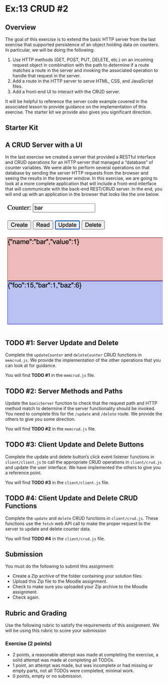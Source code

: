 # Ex:13 CRUD #2

## Overview

The goal of this exercise is to extend the basic HTTP server from the last exercise that supported persistence of an object holding data on counters. In particular, we will be doing the following:



1. Use HTTP methods (GET, POST, PUT, DELETE, etc.) on an incoming request object in combination with the path to determine if a route matches a route in the server and invoking the associated operation to handle that request in the server.
2. Add a route in the HTTP server to serve HTML, CSS, and JavaScript files.
3. Add a front-end UI to interact with the CRUD server.

It will be helpful to reference the server code example covered in the associated lesson to provide guidance on the implementation of this exercise. The starter kit we provide also gives you significant direction.


## Starter Kit


## A CRUD Server with a UI

In the last exercise we created a server that provided a RESTful interface and CRUD operations for an HTTP server that managed a “database” of counter variables. We were able to perform several operations on that database by sending the server HTTP requests from the browser and seeing the results in the browser window. In this exercise, we are going to look at a more complete application that will include a front-end interface that will communicate with the back-end REST/CRUD server. In the end, you will end up with an application in the browser that looks like the one below.

![image](image1.png)


## TODO #1: Server Update and Delete

Complete the `updateCounter` and `deleteCounter` CRUD functions in `memcrud.js`. We provide the implementation of the other operations that you can look at for guidance.

You will find **TODO #1** in the `memcrud.js` file.


## TODO #2: Server Methods and Paths

Update the `basicServer` function to check that the request path and HTTP method match to determine if the server functionality should be invoked. You need to complete this for the `/update` and `/delete` route. We provide the others to give you some direction.

You will find **TODO #2** in the `memcrud.js` file.


## TODO #3: Client Update and Delete Buttons

​​Complete the update and delete button’s click event listener functions in `client/client.js` to call the appropriate CRUD operations in `client/crud.js` and update the user interface. We have implemented the others to give you a reference point.

You will find **TODO #3** in the `client/client.js` file.


## TODO #4: Client Update and Delete CRUD Functions

Complete the `update` and `delete` CRUD functions in `client/crud.js`. These functions use the `fetch` web API call to make the proper request to the server to update and delete counter data.

You will find **TODO #4** in the `client/crud.js` file.


## Submission

You must do the following to submit this assignment:



* Create a Zip archive of the folder containing your solution files.
* Upload this Zip file to the Moodle assignment.
* Check to make sure you uploaded your Zip archive to the Moodle assignment.
* Check again.


## Rubric and Grading

Use the following rubric to satisfy the requirements of this assignment. We will be using this rubric to score your submission


### Exercise (2 points)



* 2 points, a reasonable attempt was made at completing the exercise, a solid attempt was made at completing all TODOs.
* 1 point, an attempt was made, but was incomplete or had missing or empty parts, not all TODOs were completed, minimal work.
* 0 points, empty or no submission.